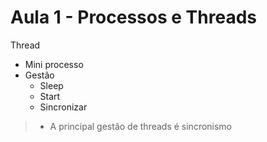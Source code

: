 # Aula 1 - Processos e Threads

Thread
- Mini processo
- Gestão
  - Sleep
  - Start
  - Sincronizar


> - A principal gestão de threads é sincronismo
